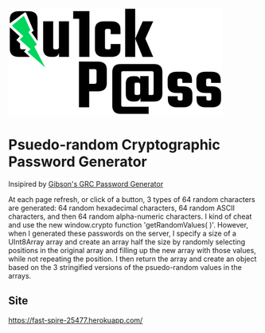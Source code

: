 ![alt text](https://github.com/hleebarton97/quick-pass/blob/master/client/src/img/QuickPass.png "Qu1ck P@ss Logo")

# Psuedo-random Cryptographic Password Generator

Insipired by [ Gibson's GRC Password Generator ](https://www.grc.com/passwords.htm)

At each page refresh, or click of a button, 3 types
of 64 random characters are generated: 64 random
hexadecimal characters, 64 random ASCII characters,
and then 64 random alpha-numeric characters. I kind
of cheat and use the new window.crypto function
'getRandomValues( )'. However, when I generated these
passwords on the server, I specify a size of a
UInt8Array array and create an array half the size
by randomly selecting positions in the original array
and filling up the new array with those values, while
not repeating the position. I then return the array
and create an object based on the 3 stringified
versions of the psuedo-random values in the arrays.

## Site
https://fast-spire-25477.herokuapp.com/